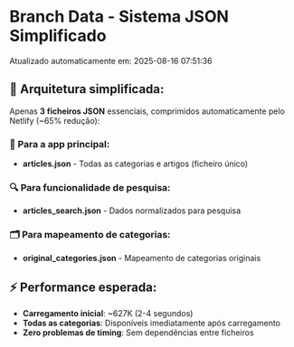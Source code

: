 # Branch Data - Sistema JSON Simplificado
Atualizado automaticamente em: 2025-08-16 07:51:36

## 🎯 Arquitetura simplificada:
Apenas **3 ficheiros JSON** essenciais, comprimidos automaticamente pelo Netlify (~65% redução):

### 📱 Para a app principal:
- **articles.json** - Todas as categorias e artigos (ficheiro único)

### 🔍 Para funcionalidade de pesquisa:
- **articles_search.json** - Dados normalizados para pesquisa

### 🗂️ Para mapeamento de categorias:
- **original_categories.json** - Mapeamento de categorias originais

## ⚡ Performance esperada:
- **Carregamento inicial**: ~627K (2-4 segundos)
- **Todas as categorias**: Disponíveis imediatamente após carregamento
- **Zero problemas de timing**: Sem dependências entre ficheiros
